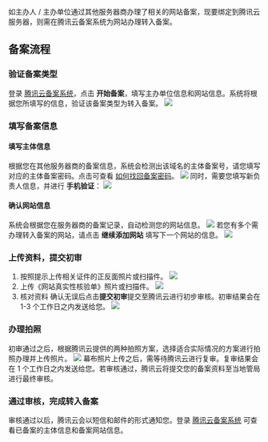 
如主办人 / 主办单位通过其他服务器商办理了相关的网站备案，现要绑定到腾讯云服务器，则需在腾讯云备案系统为网站办理转入备案。

##  备案流程

### 验证备案类型

登录 [腾讯云备案系统](https://cloud.tencent.com/product/ba)，点击 **开始备案**，填写主办单位信息和网站信息。系统将根据您所填写的信息，验证该备案类型为转入备案。
![](http://i.imgur.com/GFpvnkl.png)

### 填写备案信息

#### 填写主体信息
根据您在其他服务器商的备案信息，系统会检测出该域名的主体备案号，请您填写对应的主体备案密码。点击可查看 [如何找回备案密码](https://cloud.tencent.com/document/product/243/9584)。
![](https://mc.qcloudimg.com/static/img/8a04d3e37d7ff2ae984150928988d275/2.jpg)
同时，需要您填写新负责人信息，并进行 **手机验证**：
![](https://main.qcloudimg.com/raw/75620ab39c426976250c4e4dd218018a.png)

#### 确认网站信息
系统会根据您在服务器商的备案记录，自动检测您的网站信息。
![](https://mc.qcloudimg.com/static/img/8dfac2cf9f43f421c47eff4845eedebf/3.jpg)
若您有多个需办理转入备案的网站，请点击 **继续添加网站** 填写下一个网站的信息。
![](https://mc.qcloudimg.com/static/img/d8b18451741177a973548f8d5744d6eb/7.jpg)

### 上传资料，提交初审
1. 按照提示上传相关证件的正反面照片或扫描件。
![](https://mc.qcloudimg.com/static/img/f0b8851fa0810c0ec43f82c6d28aed1f/buhuo.jpg)
2. 上传《网站真实性核验单》照片或扫描件。
![](https://mc.qcloudimg.com/static/img/9bf4fbc9db44b9495acdf5dd3baf67a6/buhuo2.jpg)
3. 核对资料
确认无误后点击**提交初审**提交至腾讯云进行初步审核。初审结果会在 1-3 个工作日之内发送给您。
![](https://mc.qcloudimg.com/static/img/b695541a11e33cfd98c05764607baf45/222.jpg)

### 办理拍照
初审通过之后，根据腾讯云提供的两种拍照方案，选择适合实际情况的方案进行拍照办理并上传照片。
![](https://mc.qcloudimg.com/static/img/42e1411e6090ed2c4f900f9a266e7bb6/9.jpg)
幕布照片上传之后，需等待腾讯云进行复审。复审结果会在 1 个工作日之内发送给您。若审核通过，腾讯云将提交您的备案资料至当地管局进行最终审核。

### 通过审核，完成转入备案

审核通过以后，腾讯云会以短信和邮件的形式通知您。登录 [腾讯云备案系统](https://cloud.tencent.com/product/ba) 可查看已备案的主体信息和备案网站信息。




